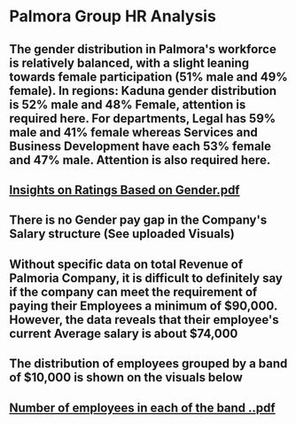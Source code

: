 # Palmora Group HR Analysis
## The gender distribution in Palmora's workforce is relatively balanced, with a slight leaning towards female participation (51% male and 49% female). In regions: Kaduna gender distribution is 52% male and 48% Female, attention is required here. For departments, Legal has 59% male and 41% female whereas Services and Business Development have each 53% female and 47% male. Attention is also required here.
## [Insights on Ratings Based on Gender.pdf](https://github.com/user-attachments/files/21039344/Insights.on.Ratings.Based.on.Gender.pdf)
## There is no Gender pay gap in the Company's Salary structure (See uploaded Visuals)
## Without specific data on total Revenue of Palmoria Company, it is difficult to definitely say if the company can meet the requirement of paying their Employees a minimum of $90,000. However, the data reveals that their employee's current Average salary is about $74,000
## The distribution of employees grouped by a band of $10,000 is shown on the visuals below
## [Number of employees in each of the band ..pdf](https://github.com/user-attachments/files/21045789/Number.of.employees.in.each.of.the.band.pdf)
